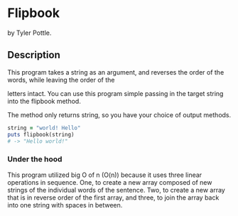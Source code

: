 # Flipbook

by Tyler Pottle.

## Description

This program takes a string as an argument, and reverses the order of the words, while leaving the order of the

letters intact.  You can use this program simple passing in the target string into the flipbook method.

The method only returns string, so you have your choice of output methods.

```ruby
string = "world! Hello"
puts flipbook(string)
# -> "Hello world!"
```

### Under the hood

This program utilized big O of n (O(n)) because it uses three linear operations in sequence.  One, to create a new array composed of new strings of the individual words of the sentence.  Two, to create a new array that is in reverse order of the first array, and three, to join the array back into one string with spaces in between.
